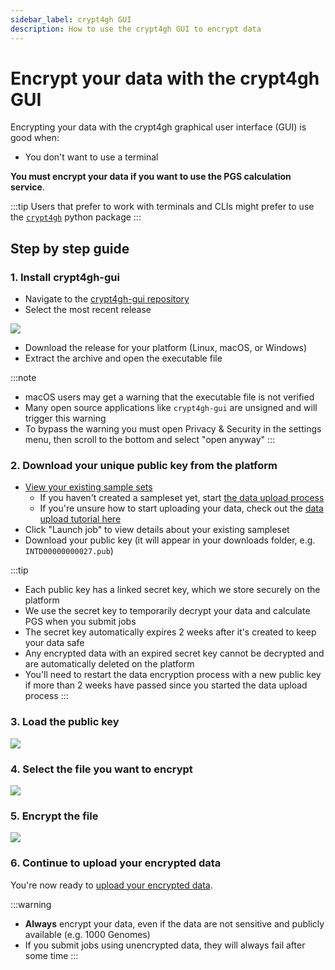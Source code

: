 ```yaml
---
sidebar_label: crypt4gh GUI
description: How to use the crypt4gh GUI to encrypt data
---
```


# Encrypt your data with the crypt4gh GUI

Encrypting your data with the crypt4gh graphical user interface (GUI) is good when:

* You don't want to use a terminal

**You must encrypt your data if you want to use the PGS calculation service**.

:::tip
Users that prefer to work with terminals and CLIs might prefer to use the [`crypt4gh`](./cli) python package
:::

## Step by step guide

### 1. Install crypt4gh-gui

* Navigate to the [crypt4gh-gui repository](https://github.com/CSCfi/crypt4gh-gui)
* Select the most recent release

![](/img/crypt4gh-gui/releases.png)

* Download the release for your platform (Linux, macOS, or Windows)
* Extract the archive and open the executable file

:::note
* macOS users may get a warning that the executable file is not verified
* Many open source applications like `crypt4gh-gui` are unsigned and will trigger this warning
* To bypass the warning you must open Privacy & Security in the settings menu, then scroll to the bottom and select "open anyway"
:::


### 2. Download your unique public key from the platform

* [View your existing sample sets](https://gcp.intervenegeneticscores.org/pgs-calculator/datasets)
    * If you haven't created a sampleset yet, start [the data upload process](https://gcp.intervenegeneticscores.org/pgs-calculator/dataset)
    * If you're unsure how to start uploading your data, check out the [data upload tutorial here](/category/upload/)
* Click "Launch job" to view details about your existing sampleset
* Download your public key (it will appear in your downloads folder, e.g. `INTD00000000027.pub`)

:::tip
* Each public key has a linked secret key, which we store securely on the platform
* We use the secret key to temporarily decrypt your data and calculate PGS when you submit jobs
* The secret key automatically expires 2 weeks after it's created to keep your data safe
* Any encrypted data with an expired secret key cannot be decrypted and are automatically deleted on the platform
* You'll need to restart the data encryption process with a new public key if more than 2 weeks have passed since you started the data upload process
:::


### 3. Load the public key

![](/img/crypt4gh-gui/loadkey.png)

### 4. Select the file you want to encrypt

![](/img/crypt4gh-gui/selectfile.png)

### 5. Encrypt the file

![](/img/crypt4gh-gui/encrypt.png)

### 6. Continue to upload your encrypted data

You're now ready to [upload your encrypted data](/category/upload/).

:::warning
* **Always** encrypt your data, even if the data are not sensitive and publicly available (e.g. 1000 Genomes)
* If you submit jobs using unencrypted data, they will always fail after some time
:::
